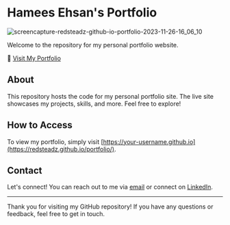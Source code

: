 
# Hamees Ehsan's Portfolio
![screencapture-redsteadz-github-io-portfolio-2023-11-26-16_06_10](https://github.com/redsteadz/portfolio/assets/86804632/8a8cd94c-d7fe-42fd-8180-dd28484656ff)

Welcome to the repository for my personal portfolio website.

🚀 [Visit My Portfolio](https://redsteadz.github.io/portfolio/)

## About

This repository hosts the code for my personal portfolio site. The live site showcases my projects, skills, and more. Feel free to explore!

## How to Access

To view my portfolio, simply visit [https://your-username.github.io](https://redsteadz.github.io/portfolio/).

## Contact

Let's connect! You can reach out to me via [email](mailto:hamees.ehsan@gmail.com) or connect on [LinkedIn](https://www.linkedin.com/in/yourusername).

---

Thank you for visiting my GitHub repository! If you have any questions or feedback, feel free to get in touch.
